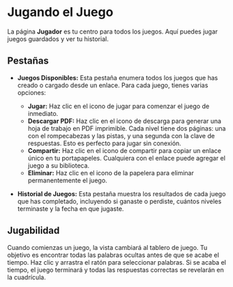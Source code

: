 # Jugando el Juego

La página **Jugador** es tu centro para todos los juegos. Aquí puedes jugar juegos guardados y ver tu historial.

## Pestañas

- **Juegos Disponibles:** Esta pestaña enumera todos los juegos que has creado o cargado desde un enlace. Para cada juego, tienes varias opciones:
    - **Jugar:** Haz clic en el icono de jugar para comenzar el juego de inmediato.
    - **Descargar PDF:** Haz clic en el icono de descarga para generar una hoja de trabajo en PDF imprimible. Cada nivel tiene dos páginas: una con el rompecabezas y las pistas, y una segunda con la clave de respuestas. Esto es perfecto para jugar sin conexión.
    - **Compartir:** Haz clic en el icono de compartir para copiar un enlace único en tu portapapeles. Cualquiera con el enlace puede agregar el juego a su biblioteca.
    - **Eliminar:** Haz clic en el icono de la papelera para eliminar permanentemente el juego.

- **Historial de Juegos:** Esta pestaña muestra los resultados de cada juego que has completado, incluyendo si ganaste o perdiste, cuántos niveles terminaste y la fecha en que jugaste.

## Jugabilidad

Cuando comienzas un juego, la vista cambiará al tablero de juego. Tu objetivo es encontrar todas las palabras ocultas antes de que se acabe el tiempo. Haz clic y arrastra el ratón para seleccionar palabras. Si se acaba el tiempo, el juego terminará y todas las respuestas correctas se revelarán en la cuadrícula.
